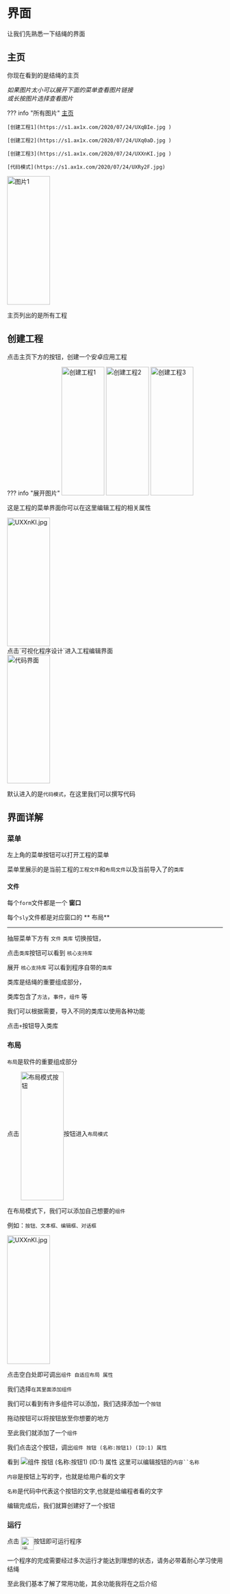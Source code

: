# 界面

让我们先熟悉一下结绳的界面

## 主页

你现在看到的是结绳的主页

*如果图片太小可以展开下面的菜单查看图片链接</br>或长按图片选择查看图片*

??? info "所有图片"
    [主页](https://s1.ax1x.com/2020/07/24/UXW8d1.jpg)
    
    [创建工程1](https://s1.ax1x.com/2020/07/24/UXqBIe.jpg )

    [创建工程2](https://s1.ax1x.com/2020/07/24/UXq0aD.jpg )

    [创建工程3](https://s1.ax1x.com/2020/07/24/UXXnKI.jpg )

    [代码模式](https://s1.ax1x.com/2020/07/24/UXRy2F.jpg)

<img src="https://s1.ax1x.com/2020/07/24/UXW8d1.jpg" width="100" height="300" alt="图片1" align=center>

主页列出的是所有工程



## 创建工程

点击主页下方的按钮，创建一个安卓应用工程

??? info "展开图片"
    <img src="https://s1.ax1x.com/2020/07/24/UXqBIe.jpg" width="100" height="300" alt="创建工程1">
    <img src="https://s1.ax1x.com/2020/07/24/UXq0aD.jpg " width="100" height="300" alt="创建工程2">
    <img src="https://s1.ax1x.com/2020/07/24/UXXnKI.jpg" width="100" height="300" alt="创建工程3"  >


这是工程的菜单界面你可以在这里编辑工程的相关属性

<img src="https://s1.ax1x.com/2020/07/24/UXjHtU.jpg" width="100" height="300" alt="UXXnKI.jpg" >

<br/>
点击`可视化程序设计`进入工程编辑界面
<br/>
<img src="https://s1.ax1x.com/2020/07/24/UXRy2F.jpg" width="100" height="300" alt="代码界面">

默认进入的是`代码模式`，在这里我们可以撰写代码

## 界面详解

### 菜单

左上角的菜单按钮可以打开工程的菜单

菜单里展示的是当前工程的`工程文件`和`布局文件`以及当前导入了的`类库`

#### 文件


每个`form`文件都是一个 **窗口**

每个`sly`文件都是对应窗口的 ** 布局**

***
抽屉菜单下方有 `文件`  `类库` 切换按钮，

点击`类库`按钮可以看到 `核心支持库`

展开 `核心支持库` 可以看到程序自带的`类库`

类库是结绳的重要组成部分，

类库包含了`方法`，`事件`，`组件` 等

我们可以根据需要，导入不同的类库以使用各种功能

点击`+`按钮导入类库

### 布局

`布局`是软件的重要组成部分

点击  <img src="https://s1.ax1x.com/2020/07/24/UjVKL8.jpg" width="100" height="300" align="middle" alt="布局模式按钮"  >按钮进入`布局模式`

在布局模式下，我们可以添加自己想要的`组件`

例如：`按钮、文本框、编辑框、对话框`

  <img src="https://s1.ax1x.com/2020/07/24/UjejiQ.jpg" width="100" height="300" alt="UXXnKI.jpg" align="middle" >

点击空白处即可调出`组件 自适应布局 属性`

我们选择`在其里面添加组件`

我们可以看到有许多组件可以添加，我们选择添加一个`按钮`

拖动按钮可以将按钮放至你想要的地方

至此我们就添加了一个`组件`

我们点击这个按钮，调出`组件 按钮 (名称:按钮1) (ID:1) 属性`

看到
![组件 按钮 (名称:按钮1) (ID:1) 属性](https://s1.ax1x.com/2020/07/24/UjnKpj.jpg)
这里可以编辑按钮的`内容``名称`

`内容`是按钮上写的字，也就是给用户看的文字

`名称`是代码中代表这个按钮的文字,也就是给编程者看的文字

编辑完成后，我们就算创建好了一个按钮

### 运行

点击  <img src="https://s1.ax1x.com/2020/07/24/UjM8Bt.jpg" width="30" height="30" alt="运行按钮" align="middle" >按钮即可运行程序

一个程序的完成需要经过多次运行才能达到理想的状态，请务必带着耐心学习使用结绳

至此我们基本了解了常用功能，其余功能我将在之后介绍











<br/>

<br/>







